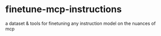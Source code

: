 # finetune-mcp-instructions
a dataset &amp; tools for finetuning any instruction model on the nuances of mcp
